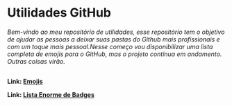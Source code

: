 # Utilidades GitHub #
*_Bem-vindo ao meu repositório de utilidades, esse repositório tem o objetivo de ajudar as pessoas a deixar suas pastas do Github mais profissionais e com um toque mais pessoal.Nesse começo vou disponibilizar uma lista completa de emojis para o GitHub, mas o projeto continua em andamento. Outras coisas virão._*
##
**Link: [Emojis](https://github.com/brigiddesigner/utilidades-github/blob/main/emojis/emoji.md)**

**Link: [Lista Enorme de Badges](https://github.com/brigiddesigner/utilidades-github/blob/main/lista_de_badges/basdges.md)**

